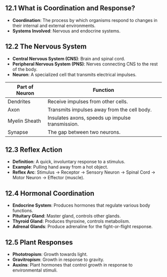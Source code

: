 ## 12.1 What is Coordination and Response?
- **Coordination**: The process by which organisms respond to changes in their internal and external environments.
- **Systems Involved**: Nervous and endocrine systems.

## 12.2 The Nervous System
- **Central Nervous System (CNS)**: Brain and spinal cord.
- **Peripheral Nervous System (PNS)**: Nerves connecting CNS to the rest of the body.
- **Neuron**: A specialized cell that transmits electrical impulses.

| **Part of Neuron** | **Function**                              |
|--------------------|-------------------------------------------|
| Dendrites          | Receive impulses from other cells.        |
| Axon               | Transmits impulses away from the cell body.|
| Myelin Sheath      | Insulates axons, speeds up impulse transmission. |
| Synapse            | The gap between two neurons.              |

## 12.3 Reflex Action
- **Definition**: A quick, involuntary response to a stimulus.
- **Example**: Pulling hand away from a hot object.
- **Reflex Arc**: Stimulus → Receptor → Sensory Neuron → Spinal Cord → Motor Neuron → Effector (muscle).

## 12.4 Hormonal Coordination
- **Endocrine System**: Produces hormones that regulate various body functions.
- **Pituitary Gland**: Master gland, controls other glands.
- **Thyroid Gland**: Produces thyroxine, controls metabolism.
- **Adrenal Glands**: Produce adrenaline for the fight-or-flight response.

## 12.5 Plant Responses
- **Phototropism**: Growth towards light.
- **Gravitropism**: Growth in response to gravity.
- **Auxins**: Plant hormones that control growth in response to environmental stimuli.
